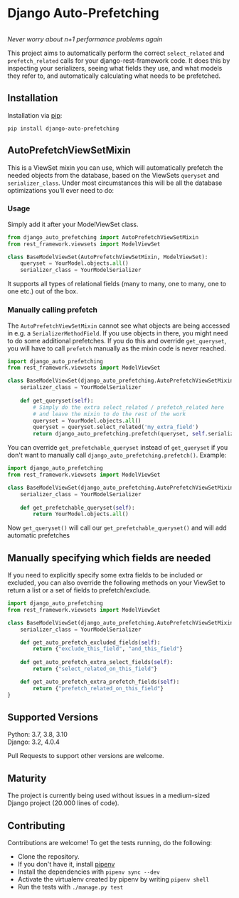 # Django Auto-Prefetching
[![<GeeWee>](https://circleci.com/gh/GeeWee/django-auto-prefetching.svg?style=shield)](https://app.circleci.com/pipelines/github/GeeWee/django-auto-prefetching)

*Never worry about n+1 performance problems again*

This project aims to automatically perform the correct `select_related` and `prefetch_related`
calls for your django-rest-framework code. It does this by inspecting your serializers, seeing what fields
they use, and what models they refer to, and automatically calculating what needs to be prefetched.

## Installation
Installation via <a href="https://pypi.org/project/django-auto-prefetching/">pip</a>:

`pip install django-auto-prefetching`

## AutoPrefetchViewSetMixin
This is a ViewSet mixin you can use, which will automatically prefetch the needed objects from the database, based on the ViewSets `queryset` and `serializer_class`. Under most circumstances this will be all the database optimizations you'll ever need to do:

### Usage
Simply add it after your ModelViewSet class.

```python
from django_auto_prefetching import AutoPrefetchViewSetMixin
from rest_framework.viewsets import ModelViewSet

class BaseModelViewSet(AutoPrefetchViewSetMixin, ModelViewSet):
    queryset = YourModel.objects.all()
    serializer_class = YourModelSerializer
```
It supports all types of relational fields (many to many, one to many, one to one etc.) out of the box.

### Manually calling prefetch
The `AutoPrefetchViewSetMixin` cannot see what objects are being accessed in e.g. a `SerializerMethodField`.
If you use objects in there, you might need to do some additional prefetches.
If you do this and override `get_queryset`, you will have to call `prefetch` manually as the mixin code is never reached.

```python
import django_auto_prefetching
from rest_framework.viewsets import ModelViewSet

class BaseModelViewSet(django_auto_prefetching.AutoPrefetchViewSetMixin, ModelViewSet):
    serializer_class = YourModelSerializer
    
    def get_queryset(self):
        # Simply do the extra select_related / prefetch_related here
        # and leave the mixin to do the rest of the work
        queryset = YourModel.objects.all()
        queryset = queryset.select_related('my_extra_field')
        return django_auto_prefetching.prefetch(queryset, self.serializer_class)
```
You can override `get_prefetchable_queryset` instead of `get_queryset` if you don't want to manually call `django_auto_prefetching.prefetch()`. Example:
```python
import django_auto_prefetching
from rest_framework.viewsets import ModelViewSet

class BaseModelViewSet(django_auto_prefetching.AutoPrefetchViewSetMixin, ModelViewSet):
    serializer_class = YourModelSerializer
    
    def get_prefetchable_queryset(self):
        return YourModel.objects.all()
```
Now `get_queryset()` will call our `get_prefetchable_queryset()` and will add automatic prefetches

## Manually specifying which fields are needed

If you need to explicitly specify some extra fields to be included or excluded, you can also override the following methods on your ViewSet to return a list or a set of fields to prefetch/exclude.

```python
import django_auto_prefetching
from rest_framework.viewsets import ModelViewSet

class BaseModelViewSet(django_auto_prefetching.AutoPrefetchViewSetMixin, ModelViewSet):
    serializer_class = YourModelSerializer

    def get_auto_prefetch_excluded_fields(self):
        return {"exclude_this_field", "and_this_field"}
    
    def get_auto_prefetch_extra_select_fields(self):
        return {"select_related_on_this_field"}

    def get_auto_prefetch_extra_prefetch_fields(self):
        return {"prefetch_related_on_this_field"}
}
```


## Supported Versions

Python: 3.7, 3.8, 3.10<br>
Django: 3.2, 4.0.4

Pull Requests to support other versions are welcome.

## Maturity
The project is currently being used without issues in a medium-sized Django project (20.000 lines of code).

## Contributing
Contributions are welcome! To get the tests running, do the following:
- Clone the repository.
- If you don't have it, install [pipenv](https://pipenv.pypa.io/en/latest/#install-pipenv-today)
- Install the dependencies with `pipenv sync --dev`
- Activate the virtualenv created by pipenv by writing `pipenv shell`
- Run the tests with `./manage.py test`   
